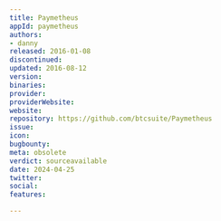 ```yaml
---
title: Paymetheus
appId: paymetheus
authors:
- danny
released: 2016-01-08
discontinued: 
updated: 2016-08-12
version: 
binaries: 
provider: 
providerWebsite: 
website: 
repository: https://github.com/btcsuite/Paymetheus
issue: 
icon: 
bugbounty: 
meta: obsolete
verdict: sourceavailable
date: 2024-04-25
twitter: 
social: 
features: 

---
```


